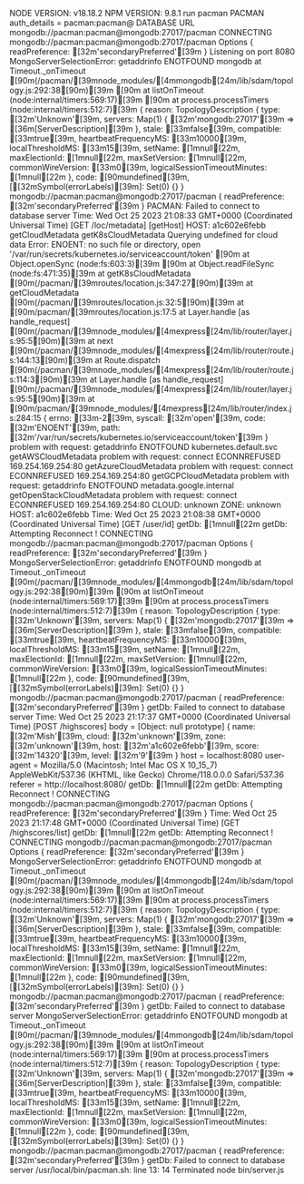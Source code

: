 NODE VERSION:
v18.18.2
NPM  VERSION:
9.8.1
run pacman
PACMAN auth_details =  pacman:pacman@
DATABASE URL  mongodb://pacman:pacman@mongodb:27017/pacman
CONNECTING  mongodb://pacman:pacman@mongodb:27017/pacman
Options  { readPreference: [32m'secondaryPreferred'[39m }
Listening on port 8080
MongoServerSelectionError: getaddrinfo ENOTFOUND mongodb
    at Timeout._onTimeout [90m(/pacman/[39mnode_modules/[4mmongodb[24m/lib/sdam/topology.js:292:38[90m)[39m
[90m    at listOnTimeout (node:internal/timers:569:17)[39m
[90m    at process.processTimers (node:internal/timers:512:7)[39m {
  reason: TopologyDescription {
    type: [32m'Unknown'[39m,
    servers: Map(1) { [32m'mongodb:27017'[39m => [36m[ServerDescription][39m },
    stale: [33mfalse[39m,
    compatible: [33mtrue[39m,
    heartbeatFrequencyMS: [33m10000[39m,
    localThresholdMS: [33m15[39m,
    setName: [1mnull[22m,
    maxElectionId: [1mnull[22m,
    maxSetVersion: [1mnull[22m,
    commonWireVersion: [33m0[39m,
    logicalSessionTimeoutMinutes: [1mnull[22m
  },
  code: [90mundefined[39m,
  [[32mSymbol(errorLabels)[39m]: Set(0) {}
}
mongodb://pacman:pacman@mongodb:27017/pacman
{ readPreference: [32m'secondaryPreferred'[39m }
PACMAN: Failed to connect to database server
Time:  Wed Oct 25 2023 21:08:33 GMT+0000 (Coordinated Universal Time)
[GET /loc/metadata]
[getHost]
HOST: a1c602e6febb
getCloudMetadata
getK8sCloudMetadata
Querying undefined for cloud data
Error: ENOENT: no such file or directory, open '/var/run/secrets/kubernetes.io/serviceaccount/token'
[90m    at Object.openSync (node:fs:603:3)[39m
[90m    at Object.readFileSync (node:fs:471:35)[39m
    at getK8sCloudMetadata [90m(/pacman/[39mroutes/location.js:347:27[90m)[39m
    at getCloudMetadata [90m(/pacman/[39mroutes/location.js:32:5[90m)[39m
    at [90m/pacman/[39mroutes/location.js:17:5
    at Layer.handle [as handle_request] [90m(/pacman/[39mnode_modules/[4mexpress[24m/lib/router/layer.js:95:5[90m)[39m
    at next [90m(/pacman/[39mnode_modules/[4mexpress[24m/lib/router/route.js:144:13[90m)[39m
    at Route.dispatch [90m(/pacman/[39mnode_modules/[4mexpress[24m/lib/router/route.js:114:3[90m)[39m
    at Layer.handle [as handle_request] [90m(/pacman/[39mnode_modules/[4mexpress[24m/lib/router/layer.js:95:5[90m)[39m
    at [90m/pacman/[39mnode_modules/[4mexpress[24m/lib/router/index.js:284:15 {
  errno: [33m-2[39m,
  syscall: [32m'open'[39m,
  code: [32m'ENOENT'[39m,
  path: [32m'/var/run/secrets/kubernetes.io/serviceaccount/token'[39m
}
problem with request: getaddrinfo ENOTFOUND kubernetes.default.svc
getAWSCloudMetadata
problem with request: connect ECONNREFUSED 169.254.169.254:80
getAzureCloudMetadata
problem with request: connect ECONNREFUSED 169.254.169.254:80
getGCPCloudMetadata
problem with request: getaddrinfo ENOTFOUND metadata.google.internal
getOpenStackCloudMetadata
problem with request: connect ECONNREFUSED 169.254.169.254:80
CLOUD: unknown
ZONE: unknown
HOST: a1c602e6febb
Time:  Wed Oct 25 2023 21:08:38 GMT+0000 (Coordinated Universal Time)
[GET /user/id]
getDb:  [1mnull[22m
getDb: Attempting Reconnect !
CONNECTING  mongodb://pacman:pacman@mongodb:27017/pacman
Options  { readPreference: [32m'secondaryPreferred'[39m }
MongoServerSelectionError: getaddrinfo ENOTFOUND mongodb
    at Timeout._onTimeout [90m(/pacman/[39mnode_modules/[4mmongodb[24m/lib/sdam/topology.js:292:38[90m)[39m
[90m    at listOnTimeout (node:internal/timers:569:17)[39m
[90m    at process.processTimers (node:internal/timers:512:7)[39m {
  reason: TopologyDescription {
    type: [32m'Unknown'[39m,
    servers: Map(1) { [32m'mongodb:27017'[39m => [36m[ServerDescription][39m },
    stale: [33mfalse[39m,
    compatible: [33mtrue[39m,
    heartbeatFrequencyMS: [33m10000[39m,
    localThresholdMS: [33m15[39m,
    setName: [1mnull[22m,
    maxElectionId: [1mnull[22m,
    maxSetVersion: [1mnull[22m,
    commonWireVersion: [33m0[39m,
    logicalSessionTimeoutMinutes: [1mnull[22m
  },
  code: [90mundefined[39m,
  [[32mSymbol(errorLabels)[39m]: Set(0) {}
}
mongodb://pacman:pacman@mongodb:27017/pacman
{ readPreference: [32m'secondaryPreferred'[39m }
getDb: Failed to connect to database server
Time:  Wed Oct 25 2023 21:17:37 GMT+0000 (Coordinated Universal Time)
[POST /highscores] body = [Object: null prototype] {
  name: [32m'Mish'[39m,
  cloud: [32m'unknown'[39m,
  zone: [32m'unknown'[39m,
  host: [32m'a1c602e6febb'[39m,
  score: [32m'14320'[39m,
  level: [32m'9'[39m
}  host = localhost:8080  user-agent = Mozilla/5.0 (Macintosh; Intel Mac OS X 10_15_7) AppleWebKit/537.36 (KHTML, like Gecko) Chrome/118.0.0.0 Safari/537.36  referer = http://localhost:8080/
getDb:  [1mnull[22m
getDb: Attempting Reconnect !
CONNECTING  mongodb://pacman:pacman@mongodb:27017/pacman
Options  { readPreference: [32m'secondaryPreferred'[39m }
Time:  Wed Oct 25 2023 21:17:48 GMT+0000 (Coordinated Universal Time)
[GET /highscores/list]
getDb:  [1mnull[22m
getDb: Attempting Reconnect !
CONNECTING  mongodb://pacman:pacman@mongodb:27017/pacman
Options  { readPreference: [32m'secondaryPreferred'[39m }
MongoServerSelectionError: getaddrinfo ENOTFOUND mongodb
    at Timeout._onTimeout [90m(/pacman/[39mnode_modules/[4mmongodb[24m/lib/sdam/topology.js:292:38[90m)[39m
[90m    at listOnTimeout (node:internal/timers:569:17)[39m
[90m    at process.processTimers (node:internal/timers:512:7)[39m {
  reason: TopologyDescription {
    type: [32m'Unknown'[39m,
    servers: Map(1) { [32m'mongodb:27017'[39m => [36m[ServerDescription][39m },
    stale: [33mfalse[39m,
    compatible: [33mtrue[39m,
    heartbeatFrequencyMS: [33m10000[39m,
    localThresholdMS: [33m15[39m,
    setName: [1mnull[22m,
    maxElectionId: [1mnull[22m,
    maxSetVersion: [1mnull[22m,
    commonWireVersion: [33m0[39m,
    logicalSessionTimeoutMinutes: [1mnull[22m
  },
  code: [90mundefined[39m,
  [[32mSymbol(errorLabels)[39m]: Set(0) {}
}
mongodb://pacman:pacman@mongodb:27017/pacman
{ readPreference: [32m'secondaryPreferred'[39m }
getDb: Failed to connect to database server
MongoServerSelectionError: getaddrinfo ENOTFOUND mongodb
    at Timeout._onTimeout [90m(/pacman/[39mnode_modules/[4mmongodb[24m/lib/sdam/topology.js:292:38[90m)[39m
[90m    at listOnTimeout (node:internal/timers:569:17)[39m
[90m    at process.processTimers (node:internal/timers:512:7)[39m {
  reason: TopologyDescription {
    type: [32m'Unknown'[39m,
    servers: Map(1) { [32m'mongodb:27017'[39m => [36m[ServerDescription][39m },
    stale: [33mfalse[39m,
    compatible: [33mtrue[39m,
    heartbeatFrequencyMS: [33m10000[39m,
    localThresholdMS: [33m15[39m,
    setName: [1mnull[22m,
    maxElectionId: [1mnull[22m,
    maxSetVersion: [1mnull[22m,
    commonWireVersion: [33m0[39m,
    logicalSessionTimeoutMinutes: [1mnull[22m
  },
  code: [90mundefined[39m,
  [[32mSymbol(errorLabels)[39m]: Set(0) {}
}
mongodb://pacman:pacman@mongodb:27017/pacman
{ readPreference: [32m'secondaryPreferred'[39m }
getDb: Failed to connect to database server
/usr/local/bin/pacman.sh: line 13:    14 Terminated              node bin/server.js
